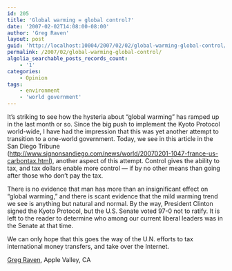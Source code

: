 ```yaml
---
id: 205
title: 'Global warming = global control?'
date: '2007-02-02T14:08:00-08:00'
author: 'Greg Raven'
layout: post
guid: 'http://localhost:10004/2007/02/02/global-warming-global-control/'
permalink: /2007/02/global-warming-global-control/
algolia_searchable_posts_records_count:
    - '1'
categories:
    - Opinion
tags:
    - environment
    - 'world government'
---
```


It’s striking to see how the hysteria about “global warming” has ramped up in the last month or so. Since the big push to implement the Kyoto Protocol world-wide, I have had the impression that this was yet another attempt to transition to a one-world government. Today, we see in this article in the San Diego Tribune (http://www.signonsandiego.com/news/world/20070201-1047-france-us-carbontax.html), another aspect of this attempt. Control gives the ability to tax, and tax dollars enable more control — if by no other means than going after those who don’t pay the tax.

There is no evidence that man has more than an insignificant effect on “global warming,” and there is scant evidence that the mild warming trend we see is anything but natural and normal. By the way, President Clinton signed the Kyoto Protocol, but the U.S. Senate voted 97-0 not to ratify. It is left to the reader to determine who among our current liberal leaders was in the Senate at that time.

We can only hope that this goes the way of the U.N. efforts to tax international money transfers, and take over the Internet.

[Greg Raven](https://www.gregraven.org/), Apple Valley, CA